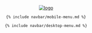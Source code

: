 <header class='flex shadow-md sm:px-10 bg-white dark:bg-zinc-900 dark:border-b-2 dark:border-zinc-700 dark:border-solid font-[sans-serif] min-h-[70px] tracking-wide relative z-50'>
  <div class='flex flex-wrap items-center justify-between gap-5 w-full'>
    <a href="#"><img class="shadow-none border-none w-28" src="{{ '/assets/img/logo.png' | relative_url }}" alt="logo" class='w-36' /></a>

    {% include navbar/mobile-menu.md %}

    {% include navbar/desktop-menu.md %}
  </div>
</header>